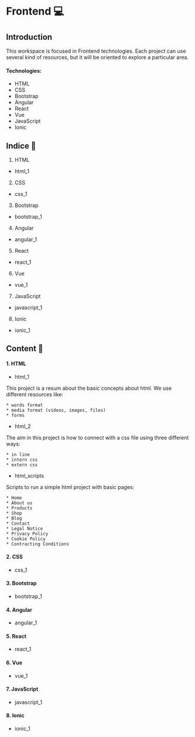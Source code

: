 # Frontend   :computer:


## Introduction

This workspace is focused in Frontend technologies. Each project can use several kind of resources, but it will be oriented to explore a particular area.


#### Technologies:

* HTML
* CSS
* Bootstrap
* Angular
* React
* Vue
* JavaScript
* Ionic


## Indice :bookmark_tabs:

1. HTML
  * html_1
2. CSS
  * css_1
3. Bootstrap
  * bootstrap_1
4. Angular
  * angular_1
5. React
  * react_1
6. Vue
  * vue_1
7. JavaScript
  * javascript_1
8. Ionic
  * ionic_1  

## Content :book:


#### 1. HTML

 * html_1
  
  This project is a resum about the basic concepts about html. We use different resources like:
  
    * words format
    * media format (videos, images, files)
    * forms
    
  * html_2
  
  The aim in this project is how to connect with a css file using three different ways:
  
    * in line
    * intern css
    * extern css
  
  * html_scripts
  
  Scripts to run a simple html project with basic pages: 
  
    * Home 
    * About us 
    * Products
    * Shop
    * Blog
    * Contact
    * Legal Notice
    * Privacy Policy
    * Cookie Policy
    * Contracting Conditions
  
#### 2. CSS

* css_1
 
#### 3. Bootstrap

* bootstrap_1

#### 4. Angular

* angular_1
 
#### 5. React

* react_1
 
#### 6. Vue

* vue_1

#### 7. JavaScript

* javascript_1

#### 8. Ionic

* ionic_1

